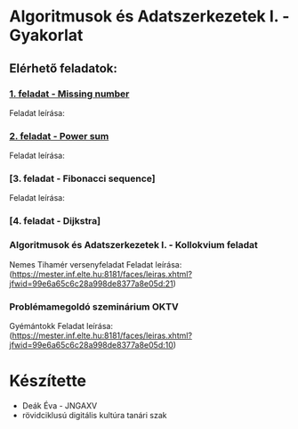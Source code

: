 # Algoritmusok és Adatszerkezetek I. - Gyakorlat

## Elérhető feladatok:
### [1. feladat - Missing number](https://github.com/DeakEva/Algoritmusok/raw/main/teszt.py)
Feladat leírása: 


###  [2. feladat - Power sum](https://github.com/)
Feladat leírása: 

###  [3. feladat - Fibonacci sequence]
Feladat leírása:

### [4. feladat - Dijkstra]

### Algoritmusok és Adatszerkezetek I. - Kollokvium feladat 
Nemes Tihamér versenyfeladat
Feladat leírása: (https://mester.inf.elte.hu:8181/faces/leiras.xhtml?jfwid=99e6a65c6c28a998de8377a8e05d:21) 

### Problémamegoldó szeminárium OKTV 
Gyémántokk
Feladat leírása: (https://mester.inf.elte.hu:8181/faces/leiras.xhtml?jfwid=99e6a65c6c28a998de8377a8e05d:10)


# Készítette
- Deák Éva - JNGAXV
- rövidciklusú digitális kultúra tanári szak
